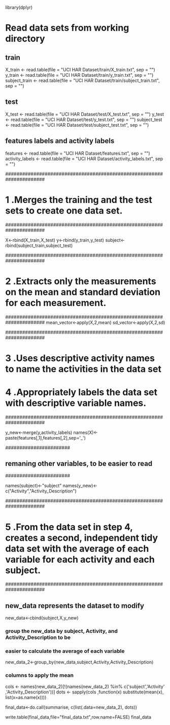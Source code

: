 library(dplyr)

# Read data sets from working directory
## train
X_train <- read.table(file = "UCI HAR Dataset/train/X_train.txt", sep = "")
y_train <- read.table(file = "UCI HAR Dataset/train/y_train.txt", sep = "")
subject_train <- read.table(file = "UCI HAR Dataset/train/subject_train.txt", sep = "")

## test
X_test <- read.table(file = "UCI HAR Dataset/test/X_test.txt", sep = "")
y_test <- read.table(file = "UCI HAR Dataset/test/y_test.txt", sep = "")
subject_test <- read.table(file = "UCI HAR Dataset/test/subject_test.txt", sep = "")

## features labels and activity labels
features <- read.table(file = "UCI HAR Dataset/features.txt", sep = "")
activity_labels <- read.table(file = "UCI HAR Dataset/activity_labels.txt", sep = "")

######################################################################
# 1 .Merges the training and the test sets to create one data set.
######################################################################

X<-rbind(X_train,X_test)
y<-rbind(y_train,y_test)
subject<-rbind(subject_train,subject_test)


######################################################################
# 2 .Extracts only the measurements on the mean and standard deviation for each measurement. 
######################################################################
mean_vector<-apply(X,2,mean)
sd_vector<-apply(X,2,sd)


######################################################################
# 3 .Uses descriptive activity names to name the activities in the data set
# 4 .Appropriately labels the data set with descriptive variable names. 
######################################################################

y_new<-merge(y,activity_labels)
names(X)<-paste(features[,1],features[,2],sep='_')

#######################
## remaning other variables, to be easier to read
#######################

names(subject)<-"subject"
names(y_new)<-c("Activity","Activity_Description")

######################################################################
# 5 .From the data set in step 4, creates a second, independent tidy data set with the average of each variable for each activity and each subject.
######################################################################


## new_data represents the dataset to modify
new_data<-cbind(subject,X,y_new)

### group the new_data by subject, Activity, and Activity_Description to be 
### easier to calculate the average of each variable
new_data_2<-group_by(new_data,subject,Activity,Activity_Description)


### columns to apply the mean
cols <- names(new_data_2)[!(names(new_data_2) %in% c('subject','Activity'
                                    ,'Activity_Description'))]
dots <- sapply(cols ,function(x) substitute(mean(x), list(x=as.name(x))))


final_data<-do.call(summarise, c(list(.data=new_data_2), dots))

write.table(final_data,file="final_data.txt",row.name=FALSE)
final_data

